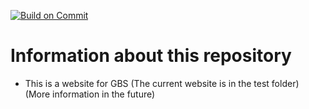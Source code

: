 [![Build on Commit](https://github.com/kikinho11/GBS/actions/workflows/jekyll-docker.yml/badge.svg?branch=main)](https://github.com/kikinho11/GBS/actions/workflows/jekyll-docker.yml)

# Information about this repository

- This is a website for GBS (The current website is in the test folder)
(More information in the future)
